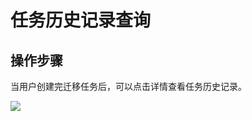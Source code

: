 # 任务历史记录查询

## 操作步骤

当用户创建完迁移任务后，可以点击详情查看任务历史记录。

![](http://usmc-doc.cn-bj.ufileos.com/history001.png)
